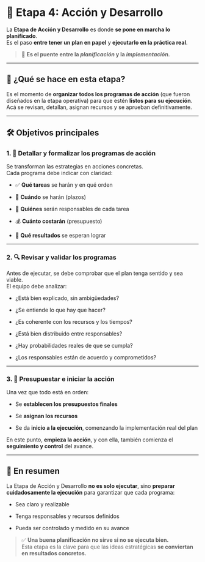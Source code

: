 # 🎯 Etapa 4: Acción y Desarrollo

La **Etapa de Acción y Desarrollo** es donde **se pone en marcha lo planificado**.  
Es el paso **entre tener un plan en papel** y **ejecutarlo en la práctica real**.

> 🔗 **Es el puente entre la _planificación_ y la _implementación._**

---

## 🧩 ¿Qué se hace en esta etapa?

Es el momento de **organizar todos los programas de acción** (que fueron diseñados en la etapa operativa) para que estén **listos para su ejecución**.  
Acá se revisan, detallan, asignan recursos y se aprueban definitivamente.

---

## 🛠️ Objetivos principales

### 1. **📄 Detallar y formalizar los programas de acción**

Se transforman las estrategias en acciones concretas.  
Cada programa debe indicar con claridad:

- ✅ **Qué tareas** se harán y en qué orden
    
- 📆 **Cuándo** se harán (plazos)
    
- 👤 **Quiénes** serán responsables de cada tarea
    
- 💰 **Cuánto costarán** (presupuesto)
    
- 🎯 **Qué resultados** se esperan lograr
    

---

### 2. **🔍 Revisar y validar los programas**

Antes de ejecutar, se debe comprobar que el plan tenga sentido y sea viable.  
El equipo debe analizar:

- ¿Está bien explicado, sin ambigüedades?
    
- ¿Se entiende lo que hay que hacer?
    
- ¿Es coherente con los recursos y los tiempos?
    
- ¿Está bien distribuido entre responsables?
    
- ¿Hay probabilidades reales de que se cumpla?
    
- ¿Los responsables están de acuerdo y comprometidos?
    

---

### 3. **💼 Presupuestar e iniciar la acción**

Una vez que todo está en orden:

- Se **establecen los presupuestos finales**
    
- Se **asignan los recursos**
    
- Se da **inicio a la ejecución**, comenzando la implementación real del plan
    

En este punto, **empieza la acción**, y con ella, también comienza el **seguimiento y control** del avance.

---

## 🧠 En resumen

La Etapa de Acción y Desarrollo **no es solo ejecutar**, sino **preparar cuidadosamente la ejecución** para garantizar que cada programa:

- Sea claro y realizable
    
- Tenga responsables y recursos definidos
    
- Pueda ser controlado y medido en su avance
    

> ✅ **Una buena planificación no sirve si no se ejecuta bien.**  
> Esta etapa es la clave para que las ideas estratégicas **se conviertan en resultados concretos.**
